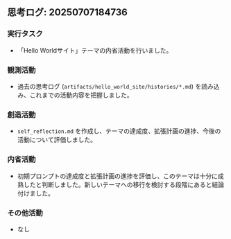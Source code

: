 ## 思考ログ: 20250707184736

### 実行タスク
- 「Hello Worldサイト」テーマの内省活動を行いました。

### 観測活動
- 過去の思考ログ (`artifacts/hello_world_site/histories/*.md`) を読み込み、これまでの活動内容を把握しました。

### 創造活動
- `self_reflection.md` を作成し、テーマの達成度、拡張計画の進捗、今後の活動について評価しました。

### 内省活動
- 初期プロンプトの達成度と拡張計画の進捗を評価し、このテーマは十分に成熟したと判断しました。新しいテーマへの移行を検討する段階にあると結論付けました。

### その他活動
- なし